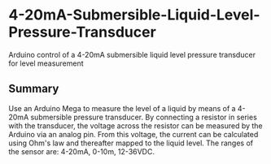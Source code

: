 # 4-20mA-Submersible-Liquid-Level-Pressure-Transducer
Arduino control of a 4-20mA submersible liquid level pressure transducer for level measurement
## Summary
Use an Arduino Mega to measure the level of a liquid by means of a 4-20mA submersible pressure transducer. By connecting a resistor in series with the transducer, the voltage across the resistor can be measured by the Arduino via an analog pin. From this voltage, the current can be calculated using Ohm's law and thereafter mapped to the liquid level. The ranges of the sensor are: 4-20mA, 0-10m, 12-36VDC.
